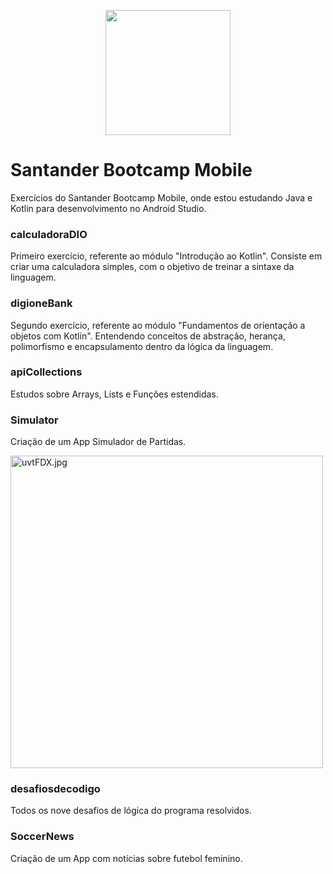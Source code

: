 
<p align="center"> 
<img src="https://hermes.digitalinnovation.one/tracks/87136efb-f048-4304-81c4-f21a7654920b.png" width="200" height="200"  />
</p>



# Santander Bootcamp Mobile
Exercícios do Santander Bootcamp Mobile, onde estou estudando Java e Kotlin para desenvolvimento no Android Studio.

### calculadoraDIO
Primeiro exercício, referente ao módulo "Introdução ao Kotlin". Consiste em criar uma calculadora simples, com o objetivo de treinar a sintaxe da linguagem.

### digioneBank
Segundo exercício, referente ao módulo "Fundamentos de orientação a objetos com Kotlin". Entendendo conceitos de abstração, herança, polimorfismo e encapsulamento dentro da lógica da linguagem.

### apiCollections 
Estudos sobre Arrays, Lists e Funções estendidas. 

### Simulator

Criação de um App Simulador de Partidas. 

<a href="https://im.ge/i/uvtFDX"><img src="https://i.im.ge/2022/07/11/uvtFDX.jpg" alt="uvtFDX.jpg" width= "500" border="0"></a>

### desafiosdecodigo

Todos os nove desafios de lógica do programa resolvidos. 

### SoccerNews

Criação de um App com notícias sobre futebol feminino. 
